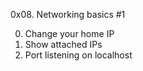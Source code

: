 0x08. Networking basics #1


0. Change your home IP
1. Show attached IPs
2. Port listening on localhost
